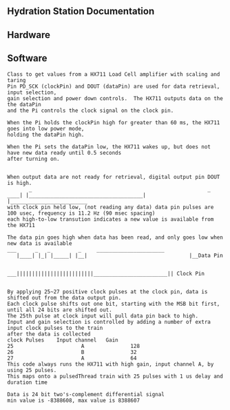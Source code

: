 ## Hydration Station Documentation

## Hardware 









## Software 

 
	Class to get values from a HX711 Load Cell amplifier with scaling and taring
	Pin PD_SCK (clockPin) and DOUT (dataPin) are used for data retrieval, input selection, 
	gain selection and power down controls.  The HX711 outputs data on the the dataPin
	and the Pi controls the clock signal on the clock pin. 
	
	When the Pi holds the clockPin high for greater than 60 ms, the HX711 goes into low power mode, 
	holding the dataPin high.
	
	When the Pi sets the dataPin low, the HX711 wakes up, but does not have new data ready until 0.5 seconds
	after turning on. 
	
	
	When output data are not ready for retrieval, digital output pin DOUT is high.
	       _                                                         _
	____| |_____________________________________| |_________________________
	with clock pin held low, (not reading any data) data pin pulses are 100 usec, frequency is 11.2 Hz (90 msec spacing)
	each high-to-low transution indicates a new value is available from the HX711
	
	The data pin goes high when data has been read, and only goes low when new data is available
	___      _   _         _     ______________________
	   |____| |_| |_____| |__|                                 |__Data Pin
	
	
	___|||||||||||||||||||||||||________________________|| Clock Pin
	
	
	By applying 25~27 positive clock pulses at the clock pin, data is shifted out from the data output pin.
	Each clock pulse shifts out one bit, starting with the MSB bit first, until all 24 bits are shifted out.
	The 25th pulse at clock input will pull data pin back to high.
	Input and gain selection is controlled by adding a number of extra input clock pulses to the train
	after the data is collected
	clock Pulses   	Input channel   Gain
	25               		A              	128
	26               		B              	32
	27               		A              	64
	This code always runs the HX711 with high gain, input channel A, by using 25 pulses. 
	This maps onto a pulsedThread train with 25 pulses with 1 us delay and duration time
		
	Data is 24 bit two's-complement differential signal
	min value is -8388608, max value is 8388607
